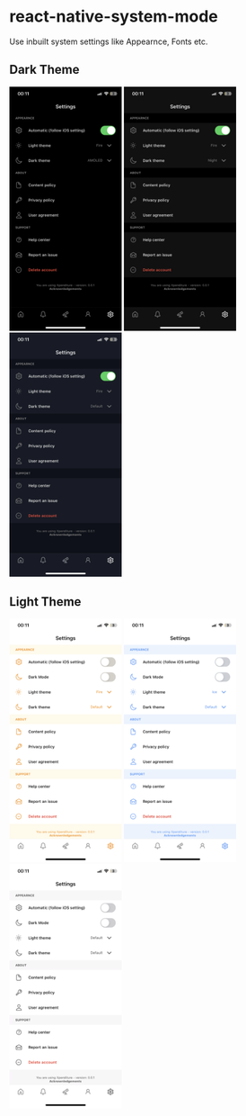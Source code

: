 # react-native-system-mode

Use inbuilt system settings like Appearnce, Fonts etc.

## Dark Theme

<img src="assets/RN-system-mode/IMG_3344.PNG" alt="Amoled" width="200">
<img src="assets/RN-system-mode/IMG_3345.PNG" alt="Night" width="200">
<img src="assets/RN-system-mode/IMG_3346.PNG" alt="Default" width="200">

<!-- ![Amoled](assets/RN-system-mode/IMG_3344.PNG)
![Night](assets/RN-system-mode/IMG_3345.PNG)
![Default](assets/RN-system-mode/IMG_3346.PNG) -->

## Light Theme

<img src="assets/RN-system-mode/IMG_3347.PNG" alt="Fire" width="200">
<img src="assets/RN-system-mode/IMG_3349.PNG" alt="Ice" width="200">
<img src="assets/RN-system-mode/IMG_3348.PNG" alt="Default" width="200">

<!-- ![Fire](assets/RN-system-mode/IMG_3347.PNG)
![Ice](assets/RN-system-mode/IMG_3349.PNG)
![Default](assets/RN-system-mode/IMG_3348.PNG) -->

